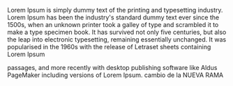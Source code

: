 Lorem Ipsum is simply dummy text of the printing and
 typesetting industry. Lorem Ipsum has been the industry's standard dummy text ever since the 1500s, when an
  unknown printer 
 took a galley of type and scrambled it to make a type specimen book. It has survived not only 
 five centuries, but also the leap into electronic typesetting, remaining essentially unchanged. It was popularised in the 1960s
  with the release of Letraset sheets containing Lorem Ipsum 
  
  passages, and more recently with desktop publishing software like Aldus PageMaker including versions of Lorem Ipsum.
cambio de la NUEVA RAMA
